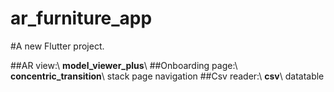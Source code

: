 # ar_furniture_app

#A new Flutter project.

##AR view:\\
**model_viewer_plus**\\
##Onboarding page:\\
**concentric_transition**\\
stack
page navigation
##Csv reader:\\
**csv**\\
datatable